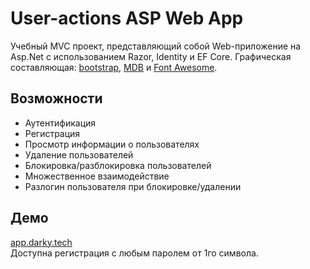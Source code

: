 # User-actions ASP Web App
Учебный MVC проект, представляющий собой Web-приложение на Asp.Net с использованием Razor, Identity и EF Core. Графическая составляющая: [bootstrap](https://getbootstrap.com/), [MDB](https://mdbootstrap.com/) и [Font Awesome](https://fontawesome.com/).
## Возможности
- Аутентификация
- Регистрация
- Просмотр информации о пользователях
- Удаление пользователей
- Блокировка/разблокировка пользователей
- Множественное взаимодействие
- Разлогин пользователя при блокировке/удалении
## Демо
[app.darky.tech](https://app.darky.tech/)
</br>Доступна регистрация с любым паролем от 1го символа.
